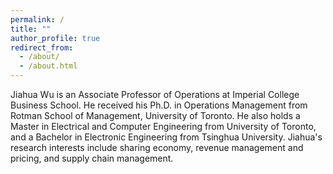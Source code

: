 ```yaml
---
permalink: /
title: ""
author_profile: true
redirect_from: 
  - /about/
  - /about.html
---
```


Jiahua Wu is an Associate Professor of Operations at Imperial College Business School. He received his Ph.D. in Operations Management from Rotman School of Management, University of Toronto. He also holds a Master in Electrical and Computer Engineering from University of Toronto, and a Bachelor in Electronic Engineering from Tsinghua University.  Jiahua's research interests include sharing economy, revenue management and pricing, and supply chain management.